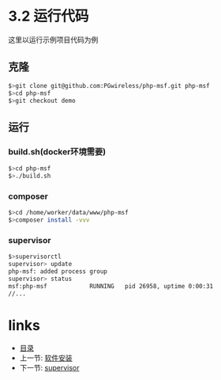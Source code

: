 # 3.2 运行代码

这里以运行示例项目代码为例

## 克隆

```bash
$>git clone git@github.com:PGwireless/php-msf.git php-msf
$>cd php-msf
$>git checkout demo
```

## 运行

### build.sh(docker环境需要)

```bash
$>cd php-msf
$>./build.sh
```

### composer

```bash
$>cd /home/worker/data/www/php-msf
$>composer install -vvv
```

### supervisor

```bash
$>supervisorctl
supervisor> update
php-msf: added process group
supervisor> status
msf:php-msf            RUNNING   pid 26958, uptime 0:00:31
//...
```

# links
  * [目录](<preface-目录.md>)
  * 上一节: [软件安装](<03.1-环境变量.md>)
  * 下一节: [supervisor](<03.3-docker.md>)